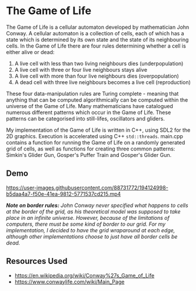 #  The Game of Life

The Game of Life is a cellular automaton developed by mathematician John Conway. A cellular automaton is a collection of cells, each of which has a state which is determined by its own state and the state of its neighbouring cells. In the Game of Life there are four rules determining whether a cell is either alive or dead: 

1. A live cell with less than two living neighbours dies (underpopulation)
2. A live cell with three or four live neighbours stays alive
3. A live cell with more than four live neighbours dies (overpopulation)
4. A dead cell with three live neighbours becomes a live cell (reproduction)

These four data-manipulation rules are Turing complete - meaning that anything that can be computed algorithmically can be computed within the universe of the Game of Life. Many mathematicians have catalogued numerous different patterns which occur in the Game of Life. These patterns can be categorised into still-lifes, oscillators and gliders.

My implementation of the Game of Life is written in C++, using SDL2 for the 2D graphics. Execution is accelerated using C++ `std::threads`. main.cpp contains a function for running the Game of Life on a randomly generated grid of cells, as well as functions for creating three common patterns: Simkin's Glider Gun, Gosper's Puffer Train and Gosper's Glider Gun.

## Demo

https://user-images.githubusercontent.com/88731772/194124998-b5daa4a7-f50e-41ea-9812-5771537cd215.mp4

***Note on border rules:*** *John Conway never specified what happens to cells at the border of the grid, as his theoretical model was supposed to take place in an infinite universe. However, because of the limitations of computers, there must be some kind of border to our grid. For my implementation, I decided to have the grid wraparound at each edge, although other implementations choose to just have all border cells be dead.*

## Resources Used

- https://en.wikipedia.org/wiki/Conway%27s_Game_of_Life
- https://www.conwaylife.com/wiki/Main_Page
